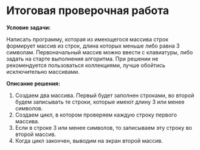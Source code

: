 # Итоговая проверочная работа
**Условие задачи:**

Написать программу, которая из имеющегося массива строк формирует массив из строк, длина которых меньше либо равна 3 символам. Первоначальный массив можно ввести с клавиатуры, либо задать на старте выполнения алгоритма. При решении не рекомендуется пользоваться коллекциями, лучше обойтись исключительно массивами.

**Описание решения:**

1. Создаем два массива. Первый будет заполнен строками, во второй будем записывать те строки, которые имеют длину 3 или менее символов.
2. Создаем цикл, в котором проверяем каждую строку первого массива.
3. Если в строке 3 или менее символов, то записываем эту строку во второй массив.
4. Когда цикл закончен, выводим на экран второй массив.